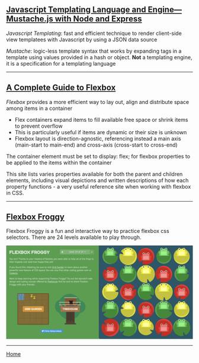 ## [Javascript Templating Language and Engine— Mustache.js with Node and Express](https://medium.com/@1sherlynn/javascript-templating-language-and-engine-mustache-js-with-node-and-express-f4c2530e73b2)

*Javascript Templating*: fast and efficient technique to render client-side view templatees with Javascript by using a JSON data source

*Mustache*: logic-less template syntax that works by expanding tags in a template using values provided in a hash or object.  **Not** a templating engine, it is a specification for a templating language

---
## [A Complete Guide to Flexbox](https://css-tricks.com/snippets/css/a-guide-to-flexbox/)

*Flexbox* provides a more efficient way to lay out, align and distribute space among items in a container
- Flex containers expand items to fill available free space or shrink items to prevent overflow
- This is particularly useful if items are dynamic or their size is unknown
- Flexbox layout is direction-agnostic, referencing instead a main axis (main-start to main-end) and cross-axis (cross-start to cross-end)

The container element must be set to display: flex; for flexbox properties to be applied to the items within the container

This site lists varies properties available for both the parent and children elements, including visual depictions and written descriptions of how each property functions - a very useful reference site when working with flexbox in CSS.

---
## [Flexbox Froggy](https://flexboxfroggy.com/)

Flexbox Froggy is a fun and interactive way to practice flexbox css selectors.  There are 24 levels available to play through.

<img src="../img/Flexbox Froggy.png" />

---
[Home](https://jchinzi.github.io/reading-notes/)
